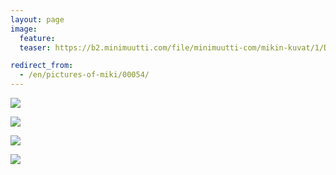 ```yaml
---
layout: page
image:
  feature:
  teaser: https://b2.minimuutti.com/file/minimuutti-com/mikin-kuvat/1/DSC34512-245px.jpg

redirect_from:
  - /en/pictures-of-miki/00054/
---
```


[![](https://b2.minimuutti.com/file/minimuutti-com/mikin-kuvat/1/DSC34517-800px.jpg)](https://dl.dropboxusercontent.com/sh/ea1wtnz7z734o12/AADRUBG5Aee0rmLBuK28N4Coa/mikin-kuvat/1/DSC34517.jpg)

[![](https://b2.minimuutti.com/file/minimuutti-com/mikin-kuvat/1/DSC34515-800px.jpg)](https://dl.dropboxusercontent.com/sh/ea1wtnz7z734o12/AAApdC-nFo_V2iCYcr3boCGLa/mikin-kuvat/1/DSC34515.jpg)

[![](https://b2.minimuutti.com/file/minimuutti-com/mikin-kuvat/1/DSC34514-800px.jpg)](https://dl.dropboxusercontent.com/sh/ea1wtnz7z734o12/AAAKsoL_fQYPRb6_7uqj7wAWa/mikin-kuvat/1/DSC34514.jpg)

[![](https://b2.minimuutti.com/file/minimuutti-com/mikin-kuvat/1/DSC34512-800px.jpg)](https://dl.dropboxusercontent.com/sh/ea1wtnz7z734o12/AABxqCRpw_cuf2gWvopW4-7za/mikin-kuvat/1/DSC34512.jpg)
